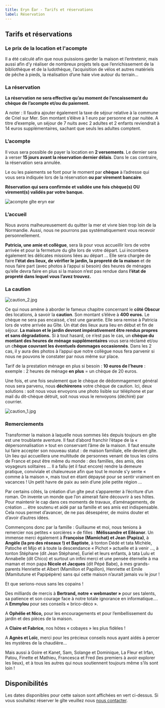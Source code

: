 ```yaml
---
title: Eryn Ëar - Tarifs et réservations
label: Réservation
---
```

<script>
    import Calendar from '../Calendar.svelte';
    import Prices from '../Prices.svelte';
</script>

## Tarifs et réservations

### Le prix de la location et l'acompte

Il a été calculé afin que nous puissions garder la maison et l’entretenir, mais aussi afin d’y réaliser de nombreux projets tels que l’enrichissement de la bibliothèque et de la ludothèque, l’acquisition de vélos et autres matériels de pêche à pieds, la réalisation d’une haie vive autour du terrain…

### La réservation

**La réservation ne sera effective qu’au moment de l’encaissement du chèque de l’acompte et/ou du paiement.**

A noter : Il faudra ajouter également la taxe de séjour relative à la commune de Criel sur Mer. 
Son montant s’élève à 1 euro par personne et par nuitée. A titre d’exemple, un séjour de 7 nuits avec 2 adultes et 2 enfants reviendrait à 14 euros supplémentaires, sachant que seuls les adultes comptent.

<Prices />

### L’acompte

Il vous sera possible de payer la location en **2 versements**. Le dernier sera à verser **15 jours avant la réservation dernier délais**. Dans le cas contraire, la réservation sera annulée.

Le ou les paiements se font pour le moment par **chèque** à l’adresse qui vous sera indiquée lors de la réservation **ou par virement** **bancaire**. 

**Réservation qui sera confirmée et validée une fois chèque(s) OU virement(s) validés par votre banque.**

![acompte gîte eryn ear](/uploads/acompte_1.jpg "acompte_1.jpg")

### L’accueil

Nous avons malheureusement du quitter la mer et vivre bien trop loin de la Normandie. Aussi, nous ne pourrons pas systématiquement vous recevoir personnellement. 

**Patricia, une amie et collègue**, sera là pour vous accueillir lors de votre arrivée et pour la fermeture du gîte lors de votre départ. 
Lui incombera également les délicates missions liées au départ … Elle sera chargée de faire **l’état des lieux, de vérifier le jardin, la propreté de la maison** et de nous faire part (avec photos à l’appui si besoin) des heures de ménages qu’elle devra faire en plus si la maison n’est pas rendue dans **l’état de propreté dans lequel vous l’avez trouvez.**

### La caution

![caution_2.jpg](/uploads/3-copie.jpg "caution eryn eär gargouille")

Ce qui nous amène à aborder le fameux chapitre concernant le **côté Obscur** des locations, à savoir la **caution**. 
Son montant s’élève à **400 euros.** Le chèque ne sera pas encaissé, c’est une garantie. Elle sera remise à Patricia  lors de votre arrivée au Gîte. 
Un état des lieux aura lieu en début et fin de séjour. **La maison et le jardin devront impérativement être rendus propres et sans dégradations.**
Si à tout hasard, ce n’est pas le cas, un **chèque du montant des heures de ménage supplémentaires** vous sera réclamé et/ou un c**hèque couvrant les éventuels dommages occasionnés**. Dans les 2 cas, il y aura des photos à l’appui que notre collègue nous fera parvenir si nous ne pouvons le constater par nous même sur place. 

Tarif de la prestation ménage en plus si besoin : **10 euros de l’heure** : exemple : 2 heures de ménage **en plus** = un chèque de 20 euros.

Une fois, et une fois seulement que le chèque de dédommagement général nous sera parvenu, nous **déchirerons** votre chèque de caution. Ici, deux solutions : soit nous vous envoyons une photo lisible sur téléphone et par mail du dit-chèque détruit, soit nous vous le renvoyons (déchiré) par courrier.

![caution_1.jpg](/uploads/2-copie.jpg "caution eryn eär dragon")

### Remerciements

Transformer la maison à laquelle nous sommes liés depuis toujours en gîte est une troublante aventure. Il faut d’abord franchir l’étape de la « dépersonnalisation » tout en conservant l’âme de la maison. Il faut ensuite lui faire accepter son nouveau statut : de maison familiale, elle devient gîte. Un lieu qui accueillera une multitude de personnes venant de tous les coins de France et peut être même du monde : des familles, des amis, des voyageurs solitaires … Il a fallu (et il faut encore) rendre la demeure pratique, conviviale et chaleureuse afin que tout le monde s’y sente « comme à la maison », mais tout en étant dépaysé pour se sentir vraiment en vacances ! Un petit havre de paix au sein d’une jolie petite région …

Par certains côtés, la création d’un gîte peut s’apparenter à l’écriture d’un roman. On invente un monde que l’on aimerait faire découvrir à ses hôtes. Pour maintenir le cap dans ces moments de travaux, d’aménagements, de création … être soutenu et aidé par sa famille et ses amis est indispensable. Cela nous permet d’avancer, de ne pas désespérer, de moins douter et d’avoir d’autres idées.

Commençons donc par la famille : Guillaume et moi, nous tenions à remercier nos petites « sorcières » de filles : **Mélissandre et Eiléanor**. Un immense merci également à **Françoise (Mamichat) et Jean (Papiza)**, à **Angèle (la pro des réseaux !) et Baptiste**, à tonton Dédé et tata Michèle, Patoche et Mijo et à toute la descendance « Pichot » actuelle et à venir …, à tonton Stéphane (dit Jean Stéphane), Euriel et leurs enfants, à tata Lulu et Annabelle (dit Chico) et surtout un infini merci et une pensée éternelle à ma maman et mon papa **Nicole et Jacques** (dit Pépé Babe), à mes grands-parents Henriette et Albert (Mamillon et Papillon), Henriette et Emile (Mamitutune et Papipépère) sans qui cette maison n’aurait jamais vu le jour !

Et que serions-nous sans les copains ! 

Des milliards de mercis à **Bertrand, notre « webmaster »** pour ses talents, sa patience et son courage face à notre totale ignorance en informatique…. A **Emmylou** pour ses conseils « brico-déco ».

A **Ophélie et Nico,** pour les encouragements et pour l’embellissement du jardin et des pièces de la maison.

A **Claire et Fabrice**, nos hôtes « cobayes » les plus fidèles !

A **Agnès et Loïc**, merci pour les précieux conseils nous ayant aidés à percer les mystères de la chaudière...

Mais aussi à Goire et Kanet, Sam, Solange et Dominique, La Fleur et Irfan, Patou, Finette et Mathieu, Francesca et Fred (les premiers à avoir explorer les lieux), et à tous les autres qui nous soutiennent toujours même s’ils sont loin !

## Disponibilités

Les dates disponibles pour cette saison sont affichées en vert ci-dessus. Si vous souhaitez réserver le gîte veuillez nous [nous contacter](/contact).

<Calendar />